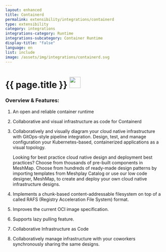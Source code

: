 ```yaml
---
layout: enhanced
title: Containerd
permalink: extensibility/integrations/containerd
type: extensibility
category: integrations
integrations-category: Runtime
integrations-subcategory: Container Runtime
display-title: "false"
language: en
list: include
image: /assets/img/integrations/containerd.svg
---
```


<h1>{{ page.title }} <img src="{{ page.image }}" style="width: 35px; height: 35px;" /></h1>


<!-- This needs replaced with the Category property, not the sub-category.
 #### About: An open and reliable container runtime -->

### Overview & Features:

1. An open and reliable container runtime

2. Collaborative and visual infrastructure as code for Containerd

4. 
    Collaboratively and visually diagram your cloud native infrastructure with GitOps-style pipeline integration. Design, test, and manage configuration your Kubernetes-based, containerized applications as a visual topology.



    Looking for best practice cloud native design and deployment best practices? Choose from thousands of pre-built components in MeshMap. Choose from hundreds of ready-made design patterns by importing templates from Meshplay Catalog or use our low code designer, MeshMap, to create and deploy your own cloud native infrastructure designs.



5. Implements a chunk-based content-addressable filesystem on top of a called RAFS (Registry Acceleration File System) format.

6. Improves the current OCI image specification.

7. Supports lazy pulling feature.

8. Collaborative Infrastructure as Code

9. Collaboratively manage infrastructure with your coworkers synchronously sharing the same designs.

